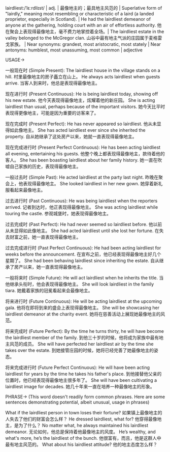 lairdliest:/ˈlɛːrdliɪst/ | adj. | 最像地主的；最具地主风范的 |  Superlative form of "lairdly," meaning most resembling or characteristic of a laird (a landed proprietor, especially in Scotland). |  He had the lairdliest demeanor of anyone at the gathering, holding court with an air of effortless authority. 他在聚会上表现得最像地主，毫不费力地掌控着全场。|  The lairdliest estate in the valley belonged to the McGregor clan. 山谷中最有地主气派的庄园属于麦格雷戈家族。 | Near synonyms: grandest, most aristocratic, most stately | Near antonyms: humblest, most unassuming, most common | adjective


USAGE->

一般现在时 (Simple Present):
The lairdliest house in the village stands on a hill. 村里最像地主的房子矗立在山上。
He always acts lairdliest when guests arrive. 当客人到来时，他总是表现得最像地主。


现在进行时 (Present Continuous):
He is being lairdliest today, showing off his new estate. 他今天表现得最像地主，炫耀着他的新庄园。
She is acting lairdliest than usual, perhaps because of the important visitors.  她今天比平时表现得更像地主，可能是因为重要的访客来了。


现在完成时 (Present Perfect):
He has never appeared so lairdliest. 他从未显得如此像地主。
She has acted lairdliest ever since she inherited the property. 自从她继承了这处房产以来，她就一直表现得最像地主。


现在完成进行时 (Present Perfect Continuous):
He has been acting lairdliest all evening, entertaining his guests. 他整个晚上都表现得最像地主，款待着他的客人。
She has been boasting lairdliest about her family history. 她一直在吹嘘自己家族的历史，表现得最像地主。


一般过去时 (Simple Past):
He acted lairdliest at the party last night. 昨晚在聚会上，他表现得最像地主。
She looked lairdliest in her new gown.  她穿着新礼服看起来最像地主。


过去进行时 (Past Continuous):
He was being lairdliest when the reporters arrived. 记者到达时，他正表现得最像地主。
She was acting lairdliest while touring the castle. 参观城堡时，她表现得最像地主。


过去完成时 (Past Perfect):
He had never seemed so lairdliest before. 他以前从未显得如此像地主。
She had acted lairdliest until she lost her fortune. 在失去财富之前，她一直表现得最像地主。


过去完成进行时 (Past Perfect Continuous):
He had been acting lairdliest for weeks before the announcement. 在宣布之前，他已经表现得最像地主好几个星期了。
She had been behaving lairdliest since inheriting the estate. 自从继承了房产以来，她一直表现得最像地主。


一般将来时 (Simple Future):
He will act lairdliest when he inherits the title. 当他继承头衔时，他会表现得最像地主。
She will look lairdliest in the family tiara.  她戴着家族的冠冕看起来会最像地主。


将来进行时 (Future Continuous):
He will be acting lairdliest at the upcoming gala. 他将在即将到来的盛会上表现得最像地主。
She will be showcasing her lairdliest demeanor at the charity event. 她将在慈善活动上展现她最像地主的风范。


将来完成时 (Future Perfect):
By the time he turns thirty, he will have become the lairdliest member of the family. 到他三十岁的时候，他将成为家族中最有地主风范的成员。
She will have perfected her lairdliest air by the time she takes over the estate. 到她接管庄园的时候，她将已经完善了她最像地主的姿态。


将来完成进行时 (Future Perfect Continuous):
He will have been acting lairdliest for years by the time he takes his father's place. 到他接替他父亲的位置时，他已经表现得最像地主很多年了。
She will have been cultivating a lairdliest image for decades. 她几十年来一直在培养一种最像地主的形象。



PHRASE->
(This word doesn't readily form common phrases.  Here are some sentences demonstrating potential, albeit unusual, usage in phrases)

What if the lairdliest person in town loses their fortune? 如果镇上最像地主的人失去了他们的财富会怎么样？
He dressed lairdliest, what for? 他穿得最像地主，是为了什么？
No matter what, he always maintained his lairdliest demeanor. 无论如何，他总是保持着他最像地主的风度。
He’s wealthy, and what's more, he’s the lairdliest of the bunch. 他很富有，而且，他是这群人中最有地主风范的。
What about his lairdliest attitude? 他的地主态度怎么样？
